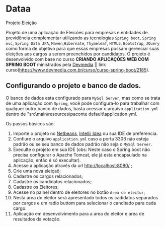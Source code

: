 # Dataa
Projeto Eleição

Projeto de uma aplicação de Eleicões para empresas e entidades de previdência complementar utilizando as tecnologias `Spring boot`, `Spring mvc`, `Spring Data JPA`, `Maven`,`Hibernate`, `Thymeleaf`, `HTML5`, `Bootstrap`, `JQuery` como forma de objetivo para que essas empresas possam gerenciar suas eleições aos cargos a serem preenchidos por candidatos. O projeto é desenvolvido com base no curso **CRIANDO APLICAÇÕES WEB COM SPRING BOOT** ministrados pela [Devmedia](https://www.devmedia.com.br) || link curso(https://www.devmedia.com.br/curso/curso-spring-boot/2185).

Configurando o projeto e banco de dados.
----------------------------------------

O banco de dados esta configurado para `MySql Server`, mas como se trata de uma aplicação com `Spring`, você pode configura-lo para trabalhar com qualquer outro banco de dados, basta acessar o arquivo `application.yml` dentro de "src\main\resources\paconte default\application.yml.  

Os passos básicos são:

1. Importe o projeto no [Netbeans](https://netbeans.org/downloads/8.0.2/), [Intellij Idea](https://www.jetbrains.com/idea/download/#section=windows) ou sua IDE de preferencia.
2. Confiure o arquivo `application.yml` caso a porta 3306 não esteja padrão ou se seu banco de dados padrão não seja o `MySql Server`. 
3. Execulte o projeto em sua IDE (obs: Neste caso o Spring boot não precisa configurar o Apache Tomcat, ele já esta encapsulado na aplicação, então é só execultar).
4. Acesse a aplicação através da url [http://localhost:8080/](http://localhost:8080/) ;
8. Crie uma nova eleiçaõ;
9. Cadastre os cargos relacionados;
9. Cadastre os candidatos relacionados;
10. Cadastre os Eleitores;
11. Acesse no painel dentro de eleitores no botão `Area de eleitor`;
12. Nesta area do eleitor será apresentado todos os cadidatos separados por cargos e um radio buttom para selecionar o canditado para cada cargo.
13. Aplicação em desenvolvimento para a area do eleitor e area de resultados da votação.

